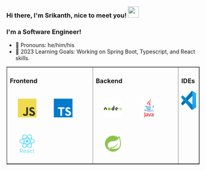 ### Hi there, I'm Srikanth, nice to meet you! <img src="https://github.com/frankstepanski/osumed/blob/master/assets/Hi.gif" width="29px" height="29px">

### I'm a Software Engineer!
-  👨 Pronouns: he/him/his
-  🧠 2023 Learning Goals: Working on Spring Boot, Typescript, and React skills.

<table width="100%" border="1"><tr><td valign="top">

### Frontend  
<div>  
<img style="margin: 20px" src="assets/javascript-original.svg" alt="JavaScript" height="50" />  
<img style="margin: 20px" src="assets/typescript-original.svg" alt="TypeScript" height="50" />  
<img style="margin: 20px" src="assets/react-original-wordmark.svg" alt="React" height="50" /> 
<!-- <img style="margin: 15px" src="assets/mocha.png" alt="Mocha" height="50" />  -->
</div>

</td><td valign="top">

### Backend  
<div>  
<a href=""><img style="margin: 20px" src="https://github.com/devicons/devicon/blob/master/icons/nodejs/nodejs-original-wordmark.svg" alt="Express.js" height="50" /></a>  
<a href=""><img style="margin: 20px" src="https://github.com/devicons/devicon/blob/master/icons/java/java-original-wordmark.svg" alt="Java" height="50" /></a>  
<a href=""><img style="margin: 20px" src="springbooticon.png" alt="Java" height="50" /></a>  

  
</div>

</td><td valign="top">



### IDEs
<div>  
<a href=""><img src="https://github.com/devicons/devicon/blob/v2.13.0/icons/vscode/vscode-original.svg" width="40" height="50"/></a>
</div>

</td></tr>

</table>


<!-- [<img style="margin: 15px" src="assets/mocha.png" alt="Mocha" height="50" /> ](https://github.com/devicons/devicon/blob/master/icons/nodejs/nodejs-original-wordmark.svg)https://github.com/devicons/devicon/blob/master/icons/nodejs/nodejs-original-wordmark.svg -->
